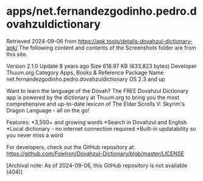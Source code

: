 # apps/net.fernandezgodinho.pedro.dovahzuldictionary

Retrieved 2024-09-06 from https://apk.tools/details-dovahzul-dictionary-apk/
The following content and contents of the Screenshots folder are from this site. 

Version     2.1.0
Update  8 years ago
Size 	618.97 KB (633,823 bytes)
Developer 	Thuum.org
Category 	Apps, Books & Reference
Package Name 	net.fernandezgodinho.pedro.dovahzuldictionary
OS 	2.3 and up

Want to learn the language of the Dovah? The FREE Dovahzul Dictionary app is powered by the dictionary at Thuum.org to bring you the most comprehensive and up-to-date lexicon of The Elder Scrolls V: Skyrim's Dragon Language - all on the go!

Features:
*3,500+ and growing words
*Search in Dovahzul and English
*Local dictionary - no internet connection required
*Built-in updatability so you never miss a word

For developers, check out the GitHub repository at: https://github.com/Fowlron/Dovahzul-Dictionary/blob/master/LICENSE

[Archival note: As of 2024-09-06, this GitHub repository is not available (404)]